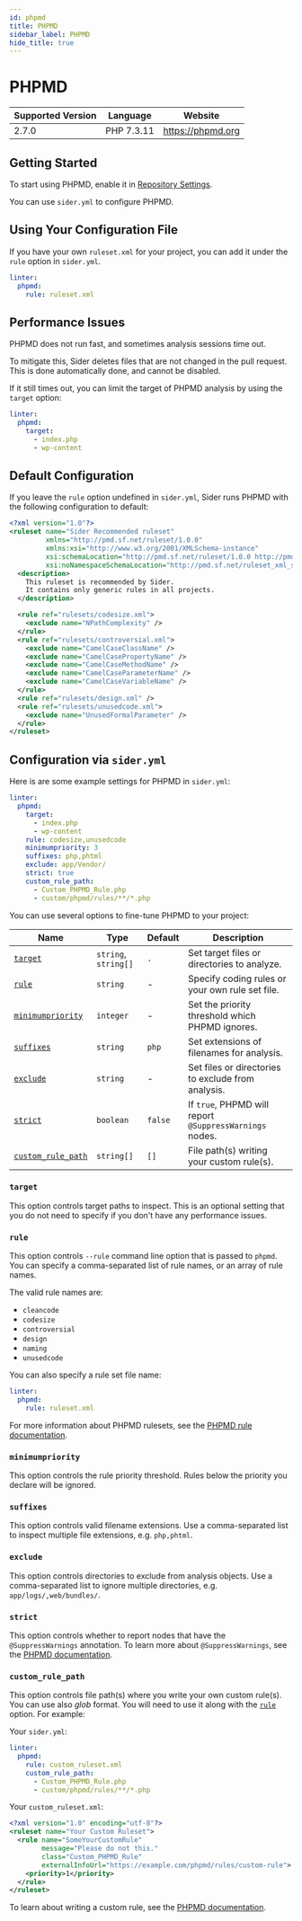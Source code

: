 ```yaml
---
id: phpmd
title: PHPMD
sidebar_label: PHPMD
hide_title: true
---
```


# PHPMD

| Supported Version | Language   | Website           |
| ----------------- | ---------- | ----------------- |
| 2.7.0             | PHP 7.3.11 | https://phpmd.org |

## Getting Started

To start using PHPMD, enable it in [Repository Settings](../../getting-started/repository-settings.md).

You can use `sider.yml` to configure PHPMD.

## Using Your Configuration File

If you have your own `ruleset.xml` for your project, you can add it under the `rule` option in `sider.yml`.

```yaml
linter:
  phpmd:
    rule: ruleset.xml
```

## Performance Issues

PHPMD does not run fast, and sometimes analysis sessions time out.

To mitigate this, Sider deletes files that are not changed in the pull request. This is done automatically done, and cannot be disabled.

If it still times out, you can limit the target of PHPMD analysis by using the `target` option:

```yaml
linter:
  phpmd:
    target:
      - index.php
      - wp-content
```

## Default Configuration

If you leave the `rule` option undefined in `sider.yml`, Sider runs PHPMD with the following configuration to default:

```xml
<?xml version="1.0"?>
<ruleset name="Sider Recommended ruleset"
         xmlns="http://pmd.sf.net/ruleset/1.0.0"
         xmlns:xsi="http://www.w3.org/2001/XMLSchema-instance"
         xsi:schemaLocation="http://pmd.sf.net/ruleset/1.0.0 http://pmd.sf.net/ruleset_xml_schema.xsd"
         xsi:noNamespaceSchemaLocation="http://pmd.sf.net/ruleset_xml_schema.xsd">
  <description>
    This ruleset is recommended by Sider.
    It contains only generic rules in all projects.
  </description>

  <rule ref="rulesets/codesize.xml">
    <exclude name="NPathComplexity" />
  </rule>
  <rule ref="rulesets/controversial.xml">
    <exclude name="CamelCaseClassName" />
    <exclude name="CamelCasePropertyName" />
    <exclude name="CamelCaseMethodName" />
    <exclude name="CamelCaseParameterName" />
    <exclude name="CamelCaseVariableName" />
  </rule>
  <rule ref="rulesets/design.xml" />
  <rule ref="rulesets/unusedcode.xml">
    <exclude name="UnusedFormalParameter" />
  </rule>
</ruleset>
```

## Configuration via `sider.yml`

Here is are some example settings for PHPMD in `sider.yml`:

```yaml
linter:
  phpmd:
    target:
      - index.php
      - wp-content
    rule: codesize,unusedcode
    minimumpriority: 3
    suffixes: php,phtml
    exclude: app/Vendor/
    strict: true
    custom_rule_path:
      - Custom_PHPMD_Rule.php
      - custom/phpmd/rules/**/*.php
```

You can use several options to fine-tune PHPMD to your project:

| Name                                    | Type                 | Default | Description                                             |
| --------------------------------------- | -------------------- | ------- | ------------------------------------------------------- |
| [`target`](#target)                     | `string`, `string[]` | `.`     | Set target files or directories to analyze.             |
| [`rule`](#rule)                         | `string`             | -       | Specify coding rules or your own rule set file.         |
| [`minimumpriority`](#minimumpriority)   | `integer`            | -       | Set the priority threshold which PHPMD ignores.         |
| [`suffixes`](#suffixes)                 | `string`             | `php`   | Set extensions of filenames for analysis.               |
| [`exclude`](#exclude)                   | `string`             | -       | Set files or directories to exclude from analysis.      |
| [`strict`](#strict)                     | `boolean`            | `false` | If `true`, PHPMD will report `@SuppressWarnings` nodes. |
| [`custom_rule_path`](#custom_rule_path) | `string[]`           | `[]`    | File path(s) writing your custom rule(s).               |

### `target`

This option controls target paths to inspect. This is an optional setting that you do not need to specify if you don't have any performance issues.

### `rule`

This option controls `--rule` command line option that is passed to `phpmd`. You can specify a comma-separated list of rule names, or an array of rule names.

The valid rule names are:

- `cleancode`
- `codesize`
- `controversial`
- `design`
- `naming`
- `unusedcode`

You can also specify a rule set file name:

```yaml
linter:
  phpmd:
    rule: ruleset.xml
```

For more information about PHPMD rulesets, see the [PHPMD rule documentation](https://phpmd.org/rules/index.html).

### `minimumpriority`

This option controls the rule priority threshold. Rules below the priority you declare will be ignored.

### `suffixes`

This option controls valid filename extensions.
Use a comma-separated list to inspect multiple file extensions, e.g. `php,phtml`.

### `exclude`

This option controls directories to exclude from analysis objects.
Use a comma-separated list to ignore multiple directories, e.g. `app/logs/,web/bundles/`.

### `strict`

This option controls whether to report nodes that have the `@SuppressWarnings` annotation.
To learn more about `@SuppressWarnings`, see the [PHPMD documentation](https://phpmd.org/documentation/suppress-warnings.html).

### `custom_rule_path`

This option controls file path(s) where you write your own custom rule(s). You can use also _glob_ format.
You will need to use it along with the [`rule`](#rule) option. For example:

Your `sider.yml`:

```yaml
linter:
  phpmd:
    rule: custom_ruleset.xml
    custom_rule_path:
      - Custom_PHPMD_Rule.php
      - custom/phpmd/rules/**/*.php
```

Your `custom_ruleset.xml`:

```xml
<?xml version="1.0" encoding="utf-8"?>
<ruleset name="Your Custom Ruleset">
  <rule name="SomeYourCustomRule"
        message="Please do not this."
        class="Custom_PHPMD_Rule"
        externalInfoUrl="https://example.com/phpmd/rules/custom-rule">
    <priority>1</priority>
  </rule>
</ruleset>
```

To learn about writing a custom rule, see the [PHPMD documentation](https://phpmd.org/documentation/writing-a-phpmd-rule.html).
